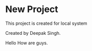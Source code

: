 # New Project

This project is created for local system

Created by Deepak Singh.

Hello How are guys.
